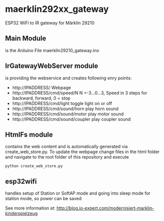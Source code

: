 # maerklin292xx_gateway
ESP32 WiFi to IR gateway for Märklin 29210

Main Module 
-----------
is the Arduino File maerklin29210_gateway.ino

IrGatewayWebServer module
--------------------------
is providing the webservice and creates following enry points:
- http://IPADDRESS/ Webpage
- http://IPADDRESS/cmd/speed/N N =-3…0…3, Speed in 3 steps for backward, forward, 0 = stop
- http://IPADDRESS/cmd/light toggle light on or off
- http://IPADDRESS/cmd/sound/horn play horn sound
- http://IPADDRESS/cmd/sound/motor play motor sound
- http://IPADDRESS/cmd/sound/coupler play coupler sound

HtmlFs module
-------------
contains the web content and is automatically generated via create_web_store.py.
To update the webpage change files in the html folder and navigate to the root folder of this repository and execute 
````
python create_web_store.py
````

esp32wifi
---------
handles setup of Station or SoftAP mode and going into sleep mode for station mode, so power can be saved

See more information at: http://blog.io-expert.com/modernisiert-marklin-kinderspielzeug
